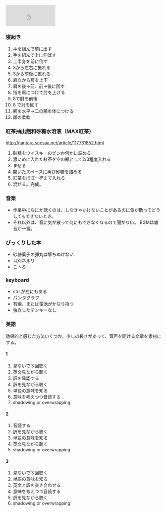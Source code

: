 <iframe title="10sr's neru" frameborder="0" height="67" width="160" style="padding: 0; border: none;" src="http://twneru.appspot.com/gadget?nick=10sr"><a href="http://twneru.appspot.com/statuses?nick=10sr">10sr's neru</a></iframe>

### 寝起き
1. 手を組んで前に出す
2. 手を組んで上に伸ばす
3. 上半身を前に倒す
4. 3から左右に振れる
5. 3から前後に振れる
6. 直立から肩を上下
7. 肩を後→前、前→後に回す
8. 指を肩につけて肘を上げる
9. 8で肘を前後
10. 8 で肘を回す
11. 腕を水平→二の腕を体につける
12. 顔の柔軟  

### 紅茶抽出飽和砂糖水溶液（MAX紅茶）

<http://nantara.seesaa.net/article/117731852.html>

1. 砂糖をウイスキーのビンか何かに詰める
2. 濃いめに入れた紅茶を空の瓶として2/3程度入れる
3. まぜる
4. 開いたスペースに再び砂糖を詰める
5. 紅茶をほぼ一杯まで入れる
6. 混ぜる。完成。 

### 音楽

* 作業中になにか聴くのは、しなきゃいけないことがあるのに気が散ってどうしてもできないとき。
* それ以外は、音に気が散って何にもできなくなるので聞かない。
 BGMは雑音が一番。

### びっくりした本

* 砂糖菓子の弾丸は撃ちぬけない
* 耳刈ネルリ
* こゝろ

### keyboard

* ctrl が左にもある
* パンタグラフ
* 有線、または電池がかなり持つ
* 独立したテンキーなし

### 英語

効果的と感じた方法いくつか。少しの長さがあって、音声を聞ける文章を素材にする。

#### 1

1. 見ないで３回聴く
2. 英文見ながら聴く
3. 訳を確認する
4. 訳を見ながら聴く
5. 単語の意味を知る
6. 意味を考えつつ音読する
7. shadowing or overwrapping

#### 2

1. 音読する
2. 訳を見ながら聴く
3. 単語の意味を知る
4. 英文見ながら聴く
5. shadowing or overwrapping

#### 3

1. 見ないで３回聴く
2. 単語の意味を知る
3. 英文と訳を突き合わせる
4. 意味を考えつつ音読する
5. 訳を見ながら聴く
6. shadowing or overwrapping
